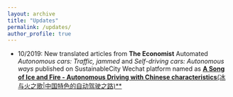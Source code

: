 ```yaml
---
layout: archive
title: "Updates"
permalink: /updates/
author_profile: true
---
```



* 10/2019: New translated articles from **The Economist** Automated *Autonomous cars: Traffic, jammed* and *Self-driving cars: Autonomous ways* published on SustainableCity Wechat platform named as [**A Song of Ice and Fire - Autonomous Driving with Chinese characteristics**(冰与火之歌|中国特色的自动驾驶之路)**](https://mp.weixin.qq.com/s/duVGa4en9znjUTzprtNC4g)

